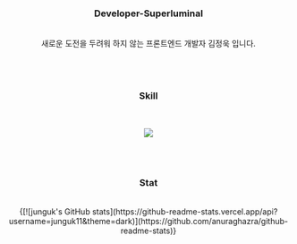 <div align='center'>
  <div>
    <h3>Developer-Superluminal</h3>
  <br/>
   새로운 도전을 두려워 하지 않는 프론트엔드 개발자 김정욱 입니다.
  <br/>
  <br/>
  </div>
<br/><br/>
<h3>Skill</h3>
  <br/>
  <p align="center">
    <a href="https://skillicons.dev">
      <img src="https://skillicons.dev/icons?i=html,js,react,typescript,redux,git,py,vscode,ai" />
    </a>
  </p>

<br/>
<br/>
<h3>Stat</h3>
<br/>
{[![junguk's GitHub stats](https://github-readme-stats.vercel.app/api?username=junguk11&theme=dark)](https://github.com/anuraghazra/github-readme-stats)}
<br/>
<br/>
</div>
